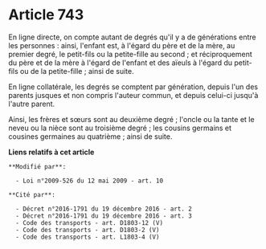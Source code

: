 # Article 743

En ligne directe, on compte autant de degrés qu'il y a de générations entre les personnes : ainsi, l'enfant est, à l'égard du
père et de la mère, au premier degré, le petit-fils ou la petite-fille au second ; et réciproquement du père et de la mère à
l'égard de l'enfant et des aïeuls à l'égard du petit-fils ou de la petite-fille ; ainsi de suite. 

En ligne collatérale, les degrés se comptent par génération, depuis l'un des parents jusques et non compris l'auteur commun,
et depuis celui-ci jusqu'à l'autre parent.

Ainsi, les frères et sœurs sont au deuxième degré ; l'oncle ou la tante et le neveu ou la nièce sont au troisième degré ; les
cousins germains et cousines germaines au quatrième ; ainsi de suite.

**Liens relatifs à cet article**

	**Modifié par**:

	  - Loi n°2009-526 du 12 mai 2009 - art. 10

	**Cité par**:

	  - Décret n°2016-1791 du 19 décembre 2016 - art. 2
	  - Décret n°2016-1791 du 19 décembre 2016 - art. 3
	  - Code des transports - art. D1803-12 (V)
	  - Code des transports - art. D1803-2 (V)
	  - Code des transports - art. L1803-4 (V)
